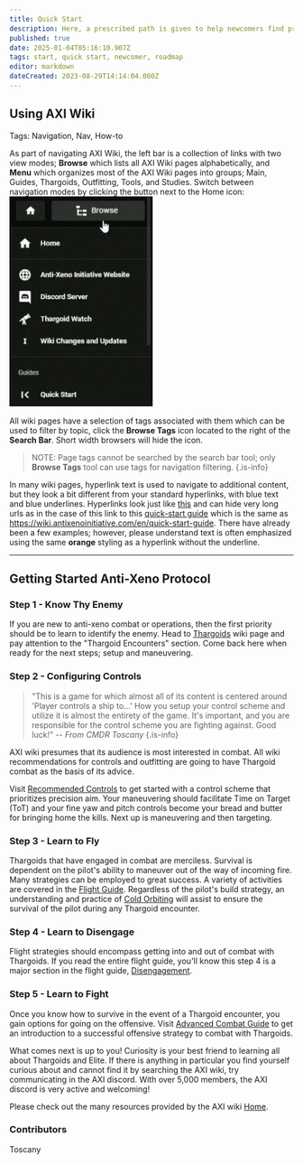 ```yaml
---
title: Quick Start
description: Here, a prescribed path is given to help newcomers find priority information and references for extended study.
published: true
date: 2025-01-04T05:16:10.907Z
tags: start, quick start, newcomer, roadmap
editor: markdown
dateCreated: 2023-08-29T14:14:04.060Z
---
```


## Using AXI Wiki
Tags: Navigation, Nav, How-to

As part of navigating AXI Wiki, the left bar is a collection of links with two view modes; **Browse** which lists all AXI Wiki pages alphabetically, and **Menu** which organizes most of the AXI Wiki pages into groups; Main, Guides, Thargoids, Outfitting, Tools, and Studies. Switch between navigation modes by clicking the button next to the Home icon:
![navigation_bar_sample.gif](/img/navigation_bar_sample.gif)

All wiki pages have a selection of tags associated with them which can be used to filter by topic, click the **Browse Tags** icon located to the right of the **Search Bar**. Short width browsers will hide the icon.

> NOTE: Page tags cannot be searched by the search bar tool; only **Browse Tags** tool can use tags for navigation filtering. {.is-info}

In many wiki pages, hyperlink text is used to navigate to additional content, but they look a bit different from your standard hyperlinks, with blue text and blue underlines. Hyperlinks look just like [this]() and can hide very long urls as in the case of this link to this [quick-start guide](/en/quick-start-guide) which is the same as <https://wiki.antixenoinitiative.com/en/quick-start-guide>. There have already been a few examples; however, please understand text is often emphasized using the same **orange** styling as a hyperlink without the underline.

---
## Getting Started Anti-Xeno Protocol

### Step 1 - Know Thy Enemy

If you are new to anti-xeno combat or operations, then the first priority should be to learn to identify the enemy. Head to [Thargoids](/en/thargoids) wiki page and pay attention to the "Thargoid Encounters" section. Come back here when ready for the next steps; setup and maneuvering.

### Step 2 - Configuring Controls

>"This is a game for which almost all of its content is centered around 'Player controls a ship to...' How you setup your control scheme and utilize it is almost the entirety of the game. It's important, and you are responsible for the control scheme you are fighting against. Good luck!"
> -- *From CMDR Toscany* {.is-info}

AXI wiki presumes that its audience is most interested in combat. All wiki recommendations for controls and outfitting are going to have Thargoid combat as the basis of its advice. 

Visit [Recommended Controls](/en/recommended-controls) to get started with a control scheme that prioritizes precision aim. Your maneuvering should facilitate Time on Target (ToT) and your fine yaw and pitch controls become your bread and butter for bringing home the kills. Next up is maneuvering and then targeting.

### Step 3 - Learn to Fly

Thargoids that have engaged in combat are merciless. Survival is dependent on the pilot's ability to maneuver out of the way of incoming fire. Many strategies can be employed to great success. A variety of activities are covered in the [Flight Guide](/en/Flight). Regardless of the pilot's build strategy, an understanding and practice of [Cold Orbiting](/en/cold-orbiting) will assist to ensure the survival of the pilot during any Thargoid encounter.

### Step 4 - Learn to Disengage

Flight strategies should encompass getting into and out of combat with Thargoids. If you read the entire flight guide, you'll know this step 4 is a major section in the flight guide, [Disengagement](/en/Flight#disengagement).

### Step 5 - Learn to Fight

Once you know how to survive in the event of a Thargoid encounter, you gain options for going on the offensive. Visit [Advanced Combat Guide](/en/advanced-combat-guide) to get an introduction to a successful offensive strategy to combat with Thargoids.

What comes next is up to you! Curiosity is your best friend to learning all about Thargoids and Elite. If there is anything in particular you find yourself curious about and cannot find it by searching the AXI wiki, try communicating in the AXI discord. With over 5,000 members, the AXI discord is very active and welcoming!

Please check out the many resources provided by the AXI wiki [Home](/en/home).

### Contributors
 Toscany